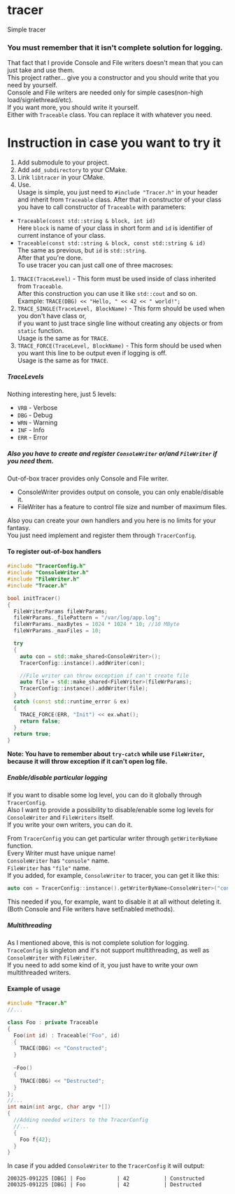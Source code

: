 # tracer
Simple tracer  

### You must remember that it isn't complete solution for logging.  
That fact that I provide Console and File writers doesn't mean that you can just take and use them.  
This project rather... give you a constructor and you should write that you need by yourself.  
Console and File writers are needed only for simple cases(non-high load/signlethread/etc).  
If you want more, you should write it yourself.  
Either with `Traceable` class. You can replace it with whatever you need.

# Instruction in case you want to try it
1. Add submodule to your project.
2. Add `add_subdirectory` to your CMake.
3. Link `libtracer` in your CMake.
4. Use.  
Usage is simple, you just need to `#include "Tracer.h"` in your header and inherit from `Traceable` class.
After that in constructor of your class you have to call constructor of `Traceable` with parameters:  
- `Traceable(const std::string & block, int id)`  
Here `block` is name of your class in short form and `id` is identifier of current instance of your class.
- `Traceable(const std::string & block, const std::string & id)`  
The same as previous, but `id` is `std::string`.  
After that you're done.  
To use tracer you can just call one of three macroses:  
1. `TRACE(TraceLevel)` - This form must be used inside of class inherited from `Traceable`.  
After this construction you can use it like `std::cout` and so on.  
Example: `TRACE(DBG) << "Hello, " << 42 << " world!";`  
2. `TRACE_SINGLE(TraceLevel, BlockName)` - This form should be used when you don't have class or,  
if you want to just trace single line without creating any objects or from `static` function.  
Usage is the same as for `TRACE`.
3. `TRACE_FORCE(TraceLevel, BlockName)` - This form should be used when you want this line to be output even if logging is off.  
Usage is the same as for `TRACE`.  
##### TraceLevels  
Nothing interesting here, just 5 levels:
- `VRB` - Verbose  
- `DBG` - Debug  
- `WRN` - Warning  
- `INF` - Info  
- `ERR` - Error  
##### Also you have to create and register `ConsoleWriter` or/and `FileWriter` if you need them.  
Out-of-box tracer provides only Console and File writer.
- ConsoleWriter provides output on console, you can only enable/disable it.  
- FileWriter has a feature to control file size and number of maximum files.  
  
Also you can create your own handlers and you here is no limits for your fantasy.  
You just need implement and register them through `TracerConfig`.  

#### To register out-of-box handlers  
```cpp
#include "TracerConfig.h"
#include "ConsoleWriter.h"
#include "FileWriter.h"
#include "Tracer.h"

bool initTracer()
{
  FileWriterParams fileWrParams;
  fileWrParams._filePattern = "/var/log/app.log";
  fileWrParams._maxBytes = 1024 * 1024 * 10; //10 MByte
  fileWrParams._maxFiles = 10;

  try
  {
    auto con = std::make_shared<ConsoleWriter>();
    TracerConfig::instance().addWriter(con);

    //File writer can throw exception if can't create file
    auto file = std::make_shared<FileWriter>(fileWrParams);
    TracerConfig::instance().addWriter(file);
  }
  catch (const std::runtime_error & ex)
  {
    TRACE_FORCE(ERR, "Init") << ex.what();
    return false;
  }
  return true;
}
```  
**Note: You have to remember about `try-catch` while use `FileWriter`, because it will throw exception if it can't open log file.**

##### Enable/disable particular logging  
If you want to disable some log level, you can do it globally through `TracerConfig`.  
Also I want to provide a possibility to disable/enable some log levels for `ConsoleWriter` and `FileWriters` itself.  
If you write your own writers, you can do it.  
  
From `TracerConfig` you can get particular writer through `getWriterByName` function.  
Every Writer must have unique name!  
`ConsoleWriter` has `"console"` name.  
`FileWriter` has `"file"` name.  
If you added, for example, `ConsoleWriter` to tracer, you can get it like this:  
```cpp
auto con = TracerConfig::instance().getWriterByName<ConsoleWriter>("console");
```  
This needed if you, for example, want to disable it at all without deleting it.  
(Both Console and File writers have setEnabled methods).  

##### Multithreading  
As I mentioned above, this is not complete solution for logging.  
`TraceConfig` is singleton and it's not support multithreading, as well as `ConsoleWriter` with `FileWriter`.  
If you need to add some kind of it, you just have to write your own multithreaded writers.  
  
#### Example of usage  
```cpp
#include "Tracer.h"
//...

class Foo : private Traceable
{
  Foo(int id) : Traceable("Foo", id)
  {
    TRACE(DBG) << "Constructed";
  }
  
  ~Foo()
  {
    TRACE(DBG) << "Destructed";
  }
};
//...
int main(int argc, char argv *[])
{
  //Adding needed writers to the TracerConfig
  //...
  {
    Foo f{42};
  }
}
```
In case if you added `ConsoleWriter` to the `TracerConfig` it will output:
```
200325-091225 [DBG] | Foo          | 42           | Constructed
200325-091225 [DBG] | Foo          | 42           | Destructed
```
